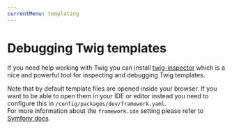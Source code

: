 ```yaml
---
currentMenu: templating
---
```

# Debugging Twig templates

If you need help working with Twig you can install [twig-inspector](https://github.com/oroinc/twig-inspector) which is a nice and powerful tool for inspecting and debugging Twig templates.

Note that by default template files are opened inside your browser. If you want to be able to open them in your IDE or editor instead you need to configure this in `/config/packages/dev/framework.yaml`.  
For more information about the `framework.ide` setting please refer to [Symfony docs](https://symfony.com/doc/current/reference/configuration/framework.html#ide).
